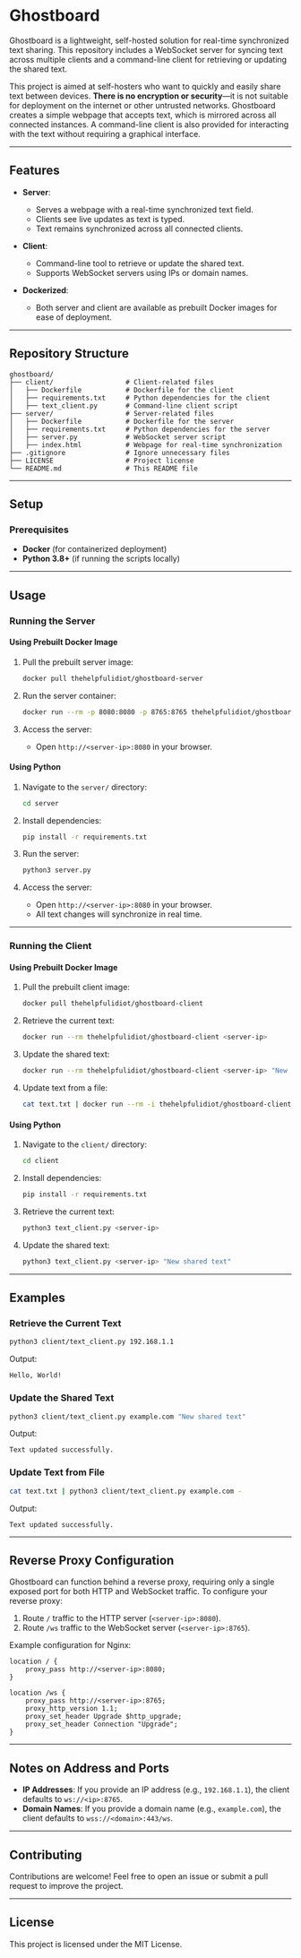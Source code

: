 # Ghostboard

Ghostboard is a lightweight, self-hosted solution for real-time synchronized text sharing. This repository includes a WebSocket server for syncing text across multiple clients and a command-line client for retrieving or updating the shared text.

This project is aimed at self-hosters who want to quickly and easily share text between devices. **There is no encryption or security**—it is not suitable for deployment on the internet or other untrusted networks. Ghostboard creates a simple webpage that accepts text, which is mirrored across all connected instances. A command-line client is also provided for interacting with the text without requiring a graphical interface.

---

## Features

- **Server**:
  - Serves a webpage with a real-time synchronized text field.
  - Clients see live updates as text is typed.
  - Text remains synchronized across all connected clients.

- **Client**:
  - Command-line tool to retrieve or update the shared text.
  - Supports WebSocket servers using IPs or domain names.

- **Dockerized**:
  - Both server and client are available as prebuilt Docker images for ease of deployment.

---

## Repository Structure

```
ghostboard/
├── client/                  # Client-related files
│   ├── Dockerfile           # Dockerfile for the client
│   ├── requirements.txt     # Python dependencies for the client
│   ├── text_client.py       # Command-line client script
├── server/                  # Server-related files
│   ├── Dockerfile           # Dockerfile for the server
│   ├── requirements.txt     # Python dependencies for the server
│   ├── server.py            # WebSocket server script
│   ├── index.html           # Webpage for real-time synchronization
├── .gitignore               # Ignore unnecessary files
├── LICENSE                  # Project license
└── README.md                # This README file
```

---

## Setup

### Prerequisites

- **Docker** (for containerized deployment)
- **Python 3.8+** (if running the scripts locally)

---

## Usage

### Running the Server

#### Using Prebuilt Docker Image

1. Pull the prebuilt server image:
   ```bash
   docker pull thehelpfulidiot/ghostboard-server
   ```

2. Run the server container:
   ```bash
   docker run --rm -p 8080:8080 -p 8765:8765 thehelpfulidiot/ghostboard-server
   ```

3. Access the server:
   - Open `http://<server-ip>:8080` in your browser.

#### Using Python

1. Navigate to the `server/` directory:
   ```bash
   cd server
   ```

2. Install dependencies:
   ```bash
   pip install -r requirements.txt
   ```

3. Run the server:
   ```bash
   python3 server.py
   ```

4. Access the server:
   - Open `http://<server-ip>:8080` in your browser.
   - All text changes will synchronize in real time.

---

### Running the Client

#### Using Prebuilt Docker Image

1. Pull the prebuilt client image:
   ```bash
   docker pull thehelpfulidiot/ghostboard-client
   ```

2. Retrieve the current text:
   ```bash
   docker run --rm thehelpfulidiot/ghostboard-client <server-ip>
   ```

3. Update the shared text:
   ```bash
   docker run --rm thehelpfulidiot/ghostboard-client <server-ip> "New text to share"
   ```

4. Update text from a file:
   ```bash
   cat text.txt | docker run --rm -i thehelpfulidiot/ghostboard-client <server-ip> -
   ```

#### Using Python

1. Navigate to the `client/` directory:
   ```bash
   cd client
   ```

2. Install dependencies:
   ```bash
   pip install -r requirements.txt
   ```

3. Retrieve the current text:
   ```bash
   python3 text_client.py <server-ip>
   ```

4. Update the shared text:
   ```bash
   python3 text_client.py <server-ip> "New shared text"
   ```

---

## Examples

### Retrieve the Current Text
```bash
python3 client/text_client.py 192.168.1.1
```

Output:
```
Hello, World!
```

### Update the Shared Text
```bash
python3 client/text_client.py example.com "New shared text"
```

Output:
```
Text updated successfully.
```

### Update Text from File
```bash
cat text.txt | python3 client/text_client.py example.com -
```

Output:
```
Text updated successfully.
```

---

## Reverse Proxy Configuration

Ghostboard can function behind a reverse proxy, requiring only a single exposed port for both HTTP and WebSocket traffic. To configure your reverse proxy:

1. Route `/` traffic to the HTTP server (`<server-ip>:8080`).
2. Route `/ws` traffic to the WebSocket server (`<server-ip>:8765`).

Example configuration for Nginx:
```nginx
location / {
    proxy_pass http://<server-ip>:8080;
}

location /ws {
    proxy_pass http://<server-ip>:8765;
    proxy_http_version 1.1;
    proxy_set_header Upgrade $http_upgrade;
    proxy_set_header Connection "Upgrade";
}
```

---

## Notes on Address and Ports

- **IP Addresses**: If you provide an IP address (e.g., `192.168.1.1`), the client defaults to `ws://<ip>:8765`.
- **Domain Names**: If you provide a domain name (e.g., `example.com`), the client defaults to `wss://<domain>:443/ws`.

---

## Contributing

Contributions are welcome! Feel free to open an issue or submit a pull request to improve the project.

---

## License

This project is licensed under the MIT License.
